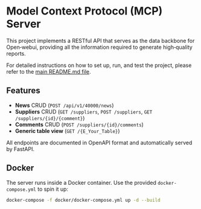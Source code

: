 # Model Context Protocol (MCP) Server

This project implements a RESTful API that serves as the data backbone for Open‑webui, providing all the information required to generate high‑quality reports.

For detailed instructions on how to set up, run, and test the project, please refer to the [main README.md file](../README.md).

## Features

- **News** CRUD (`POST /api/v1/40000/news`)
- **Suppliers** CRUD (`GET /suppliers`, `POST /suppliers`, `GET /suppliers/{id}/{comment}`)
- **Comments** CRUD (`POST /suppliers/{id}/comments`)
- **Generic table view** (`GET /{E_Your_Table}`)

All endpoints are documented in OpenAPI format and automatically served by FastAPI.

## Docker

The server runs inside a Docker container. Use the provided `docker-compose.yml` to spin it up:

```bash
docker-compose -f docker/docker-compose.yml up -d --build

